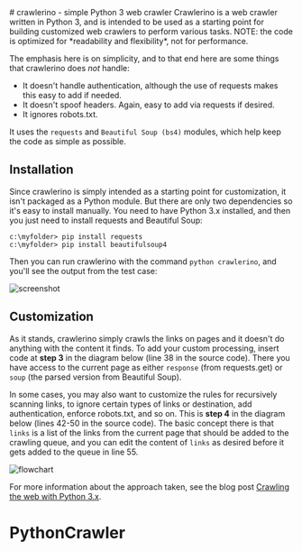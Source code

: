 <properties LandingPageTags="Python,webscraping,webcrawling" />
# crawlerino - simple Python 3 web crawler
Crawlerino is a web crawler written in Python 3, and is intended to be used as a starting point for building customized web crawlers to perform various tasks. NOTE: the code is optimized for *readability and flexibility*, not for performance.

The emphasis here is on simplicity, and to that end here are some things that crawlerino does _not_ handle:

* It doesn't handle authentication, although the use of requests makes this easy to add if needed.
* It doesn't spoof headers. Again, easy to add via requests if desired.
* It ignores robots.txt.

It uses the ```requests``` and ```Beautiful Soup (bs4)``` modules, which help keep the code as simple as possible.

## Installation
Since crawlerino is simply intended as a starting point for customization, it isn't packaged as a Python module. But there are only two dependencies so it's easy to install manually. You need to have Python 3.x installed, and then you just need to install requests and Beautiful Soup:

```
c:\myfolder> pip install requests
c:\myfolder> pip install beautifulsoup4
```
Then you can run crawlerino with the command ```python crawlerino```, and you'll see the output from the test case:

![screenshot](images/testrun.png)

## Customization
As it stands, crawlerino simply crawls the links on pages and it doesn't do anything with the content it finds. To add your custom processing, insert code at **step 3** in the diagram below (line 38 in the source code). There you have access to the current page as either ```response``` (from requests.get) or ```soup``` (the parsed version from Beautiful Soup).

In some cases, you may also want to customize the rules for recursively scanning links, to ignore certain types of links or destination, add authentication, enforce robots.txt, and so on. This is **step 4** in the diagram below (lines 42-50 in the source code). The basic concept there is that ```links``` is a list of the links from the current page that should be added to the crawling queue, and you can edit the content of ```links``` as desired before it gets added to the queue in line 55.

![flowchart](images/flowchart.png)

For more information about the approach taken, see the blog post [Crawling the web with Python 3.x](http://mahugh.com/2015/12/12/crawling-the-web-with-python-3-x/).
# PythonCrawler
